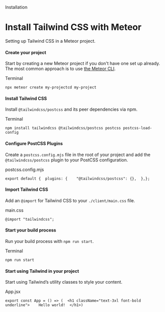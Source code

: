 Installation

# Install Tailwind CSS with Meteor

Setting up Tailwind CSS in a Meteor project.

#### Create your project

Start by creating a new Meteor project if you don't have one set up already. The most common approach is to use [the Meteor CLI](https://docs.meteor.com/about/install.html).

Terminal

```
npx meteor create my-projectcd my-project
```

#### Install Tailwind CSS

Install `@tailwindcss/postcss` and its peer dependencies via npm.

Terminal

```
npm install tailwindcss @tailwindcss/postcss postcss postcss-load-config
```

#### Configure PostCSS Plugins

Create a `postcss.config.mjs` file in the root of your project and add the `@tailwindcss/postcss` plugin to your PostCSS configuration.

postcss.config.mjs

```
export default {  plugins: {    "@tailwindcss/postcss": {},  },};
```

#### Import Tailwind CSS

Add an `@import` for Tailwind CSS to your `./client/main.css` file.

main.css

```
@import "tailwindcss";
```

#### Start your build process

Run your build process with `npm run start`.

Terminal

```
npm run start
```

#### Start using Tailwind in your project

Start using Tailwind’s utility classes to style your content.

App.jsx

```
export const App = () => (  <h1 className="text-3xl font-bold underline">    Hello world!  </h1>)
```

